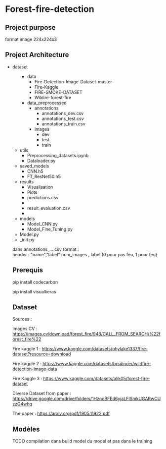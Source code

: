 # Forest-fire-detection

## Project purpose

format image 224x224x3

## Project Architecture
<ul>
  <li>dataset<ul>
  <ul>
    <li>data
      <ul>
        <li>Fire-Detection-Image-Dataset-master</li>
        <li>Fire-Kaggle</li>
        <li>FIRE-SMOKE-DATASET</li>
        <li>Wildire-forest-fire</li>
      </ul>
    </li>
    <li>data_preprocessed
      <ul>
        <li>annotations
          <ul>
            <li>annotations_dev.csv</li>
            <li>annotations_test.csv </li>
            <li>annotations_train.csv</li>
          </ul>
        </li>
        <li>images<ul><li>dev</li>
            <li>test</li>
            <li>train</li>
          </ul>
        </li>
      </ul>
    </li>
  </ul>
  <li>utils
    <ul>
      <li>Preprocessing_datasets.ipynb</li>
      <li>Dataloader.py</li>
    </ul>
  </li>
  <li>saved_models
    <ul>
      <li>CNN.h5</li>
      <li>FT_ResNet50.h5</li>
    </ul>
  </li>
  <li>results
    <ul>
      <li>Visualisation</li>
      <li>Plots</li>
      <li>predictions.csv<li>
      <li>result_evaluation.csv<li>
    </ul>
  </li>
  <li>models
    <ul>
      <li>Model_CNN.py</li>
      <li>Model_Fine_Tuning.py</li>
    </ul>
  </li>
  <li>Model.py</li>
  <li>_init.py</li>
</ul>


dans annotations_....csv format :  
header : "name","label"
nom_images , label (0 pour pas feu, 1 pour feu)

## Prerequis

pip install codecarbon 
    
pip install visualkeras

## Dataset 

Sources : 
    
Images CV : https://images.cv/download/forest_fire/948/CALL_FROM_SEARCH/%22forest_fire%22

Fire kaggle 1 : https://www.kaggle.com/datasets/phylake1337/fire-dataset?resource=download

Fire kaggle 2 : https://www.kaggle.com/datasets/brsdincer/wildfire-detection-image-data

Fire Kaggle 3 : https://www.kaggle.com/datasets/alik05/forest-fire-dataset

Diverse Dataset from paper : https://drive.google.com/drive/folders/1HznoBFEd6yjaLFlSmkUGARwCUzzG4whq

The paper : https://arxiv.org/pdf/1905.11922.pdf

## Modèles

TODO compilation dans build model du model et pas dans le training





